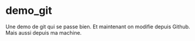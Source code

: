 # demo_git
Une demo de git qui se passe bien.
Et maintenant on modifie depuis Github.
Mais aussi depuis ma machine.
